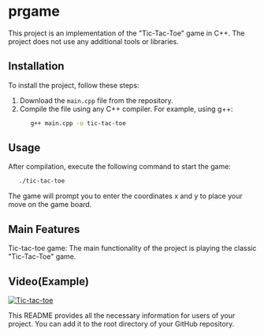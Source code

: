 # prgame


This project is an implementation of the "Tic-Tac-Toe" game in C++. The project does not use any additional tools or libraries.

## Installation

   To install the project, follow these steps:

1. Download the `main.cpp` file from the repository.
2. Compile the file using any C++ compiler. For example, using g++:
   ```bash
      g++ main.cpp -o tic-tac-toe
   ```
## Usage
   After compilation, execute the following command to start the game:
   ```bash
      ./tic-tac-toe
   ```
   The game will prompt you to enter the coordinates x and y to place your move on the game board.

## Main Features
   Tic-tac-toe game: The main functionality of the project is playing the classic "Tic-Tac-Toe" game.
## Video(Example)
   [![Tic-tac-toe](https://img.youtube.com/vi/a9FJILejoGM/maxresdefault.jpg)](https://www.youtube.com/watch?v=a9FJILejoGM)



   
This README provides all the necessary information for users of your project. You can add it to the root directory of your GitHub repository.


